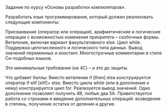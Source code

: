Задание по курсу «Основы разработки компиляторов». 

Разработать язык программирования, который должен реализовать следующие компоненты:

Присваивание (оператор или операция), арифметические и логические операции с возможностью изменения приоритета – скобочные формы.
Ветвление, включая вариант факультативного else.
Цикл while.
Поддержка целочисленного и логического типа данных.
Вывод значений переменных и констант.
Многострочные комментарии в стиле Си-подобных языков.

Это минимальные требования (на 4С) – и это до защиты.

Что добавит баллы:
Вместо ветвление if [then] else конструируется оператор if elif [elif]+ else.
Вместо цикла while (или в дополнение к нему) конструируется цикл for.
Реализуется вывод значений.
Одно дополнение позволяет получить 4В, любые два 5А.
Приветствуется работа со строками и введение дополнительных операций: возведение в степень, получение остатка от деления и другие.
